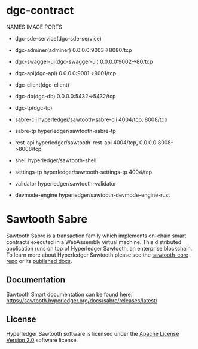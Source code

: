 # dgc-contract

NAMES	IMAGE                                      	PORTS                              
* dgc-sde-service(dgc-sde-service)
* dgc-adminer(adminer) 0.0.0.0:9003->8080/tcp
* dgc-swagger-ui(dgc-swagger-ui) 0.0.0.0:9002->80/tcp
* dgc-api(dgc-api) 0.0.0.0:9001->9001/tcp
* dgc-client(dgc-client)
* dgc-db(dgc-db) 0.0.0.0:5432->5432/tcp
* dgc-tp(dgc-tp)

* sabre-cli	hyperledger/sawtooth-sabre-cli             	4004/tcp, 8008/tcp                 
* sabre-tp	hyperledger/sawtooth-sabre-tp              	
		
* rest-api	hyperledger/sawtooth-rest-api              	4004/tcp, 0.0.0.0:8008->8008/tcp   
* shell	hyperledger/sawtooth-shell                 	
* settings-tp	hyperledger/sawtooth-settings-tp           	4004/tcp                           
* validator	hyperledger/sawtooth-validator             	
* devmode-engine	hyperledger/sawtooth-devmode-engine-rust   	

# Sawtooth Sabre

Sawtooth Sabre is a transaction family which implements on-chain smart contracts
executed in a WebAssembly virtual machine. This distributed application runs on
top of Hyperledger Sawtooth, an enterprise blockchain. To learn more about
Hyperledger Sawtooth please see the
[sawtooth-core repo](https://github.com/hyperledger/sawtooth-core) or its
[published docs](https://sawtooth.hyperledger.org/docs/).

## Documentation

Sawtooth Smart documentation can be found here:
https://sawtooth.hyperledger.org/docs/sabre/releases/latest/

## License

Hyperledger Sawtooth software is licensed under the
[Apache License Version 2.0](LICENSE) software license.
